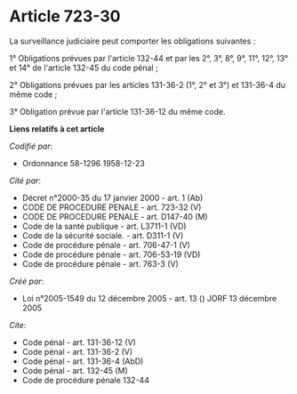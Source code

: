 # Article 723-30

La surveillance judiciaire peut comporter les obligations suivantes :

1° Obligations prévues par l'article 132-44 et par les 2°, 3°, 8°, 9°, 11°, 12°, 13° et 14° de l'article 132-45 du code
pénal ;

2° Obligations prévues par les articles 131-36-2 (1°, 2° et 3°) et 131-36-4 du même code ;

3° Obligation prévue par l'article 131-36-12 du même code.

**Liens relatifs à cet article**

_Codifié par_:

  - Ordonnance 58-1296 1958-12-23

_Cité par_:

  - Décret n°2000-35 du 17 janvier 2000 - art. 1 (Ab)
  - CODE DE PROCEDURE PENALE - art. 723-32 (V)
  - CODE DE PROCEDURE PENALE - art. D147-40 (M)
  - Code de la santé publique - art. L3711-1 (VD)
  - Code de la sécurité sociale. - art. D311-1 (V)
  - Code de procédure pénale - art. 706-47-1 (V)
  - Code de procédure pénale - art. 706-53-19 (VD)
  - Code de procédure pénale - art. 763-3 (V)

_Créé par_:

  - Loi n°2005-1549 du 12 décembre 2005 - art. 13 () JORF 13 décembre 2005

_Cite_:

  - Code pénal - art. 131-36-12 (V)
  - Code pénal - art. 131-36-2 (V)
  - Code pénal - art. 131-36-4 (AbD)
  - Code pénal - art. 132-45 (M)
  - Code de procédure pénale 132-44
